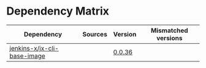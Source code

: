 # Dependency Matrix

Dependency | Sources | Version | Mismatched versions
---------- | ------- | ------- | -------------------
[jenkins-x/jx-cli-base-image](https://github.com/jenkins-x/jx-cli-base-image.git) |  | [0.0.36]() | 
